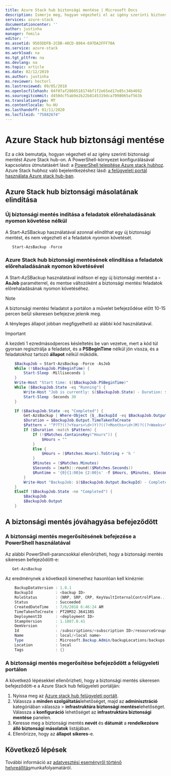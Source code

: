```yaml
---
title: Azure Stack hub biztonsági mentése | Microsoft Docs
description: Ismerje meg, hogyan végezheti el az igény szerinti biztonsági mentést Azure Stack hub-on.
services: azure-stack
documentationcenter: ''
author: justinha
manager: femila
editor: ''
ms.assetid: 9565DDFB-2CDB-40CD-8964-697DA2FFF70A
ms.service: azure-stack
ms.workload: na
ms.tgt_pltfrm: na
ms.devlang: na
ms.topic: article
ms.date: 02/12/2019
ms.author: justinha
ms.reviewer: hectorl
ms.lastreviewed: 09/05/2018
ms.openlocfilehash: 04f07af2860518174bf1f2e65ed17e85c34b4692
ms.sourcegitcommit: d450dcf5ab9e2b22b8145319dca7098065af563b
ms.translationtype: MT
ms.contentlocale: hu-HU
ms.lasthandoff: 01/11/2020
ms.locfileid: "75882674"
---
```

# <a name="back-up-azure-stack-hub"></a>Azure Stack hub biztonsági mentése

Ez a cikk bemutatja, hogyan végezheti el az igény szerinti biztonsági mentést Azure Stack hub-on. A PowerShell-környezet konfigurálásával kapcsolatos útmutatásért lásd: a [PowerShell telepítése Azure stack hubhoz](azure-stack-powershell-install.md). Azure Stack hubhoz való bejelentkezéshez lásd: [a felügyeleti portál használata Azure stack hub-ban](azure-stack-manage-portals.md).

## <a name="start-azure-stack-hub-backup"></a>Azure Stack hub biztonsági másolatának elindítása

### <a name="start-a-new-backup-without-job-progress-tracking"></a>Új biztonsági mentés indítása a feladatok előrehaladásának nyomon követése nélkül
A Start-AzSBackup használatával azonnal elindíthat egy új biztonsági mentést, és nem végezheti el a feladatok nyomon követését.

```powershell
   Start-AzsBackup -Force
```

### <a name="start-azure-stack-hub-backup-with-job-progress-tracking"></a>Azure Stack hub biztonsági mentésének elindítása a feladatok előrehaladásának nyomon követésével
A Start-AzSBackup használatával indítson el egy új biztonsági mentést a **-AsJob** paraméterrel, és mentse változóként a biztonsági mentési feladatok előrehaladásának nyomon követéséhez.

> [!NOTE]
> A biztonsági mentési feladatot a portálon a művelet befejeződése előtt 10-15 percen belül sikeresen befejezve jelenik meg.
>
> A tényleges állapot jobban megfigyelhető az alábbi kód használatával.

> [!IMPORTANT]
> A kezdeti 1 ezredmásodperces késleltetés be van vezetve, mert a kód túl gyorsan regisztrálja a feladatot, és a **PSBeginTime** nélkül jön vissza, és a feladatokhoz tartozó **állapot** nélkül működik.

```powershell
    $BackupJob = Start-AzsBackup -Force -AsJob
    While (!$BackupJob.PSBeginTime) {
        Start-Sleep -Milliseconds 1
    }
    Write-Host "Start time: $($BackupJob.PSBeginTime)"
    While ($BackupJob.State -eq "Running") {
        Write-Host "Job is currently: $($BackupJob.State) - Duration: $((New-TimeSpan -Start ($BackupJob.PSBeginTime) -End (Get-Date)).ToString().Split(".")[0])"
        Start-Sleep -Seconds 30
    }

    If ($BackupJob.State -eq "Completed") {
        Get-AzsBackup | Where-Object {$_.BackupId -eq $BackupJob.Output.BackupId}
        $Duration = $BackupJob.Output.TimeTakenToCreate
        $Pattern = '^P?T?((?<Years>\d+)Y)?((?<Months>\d+)M)?((?<Weeks>\d+)W)?((?<Days>\d+)D)?(T((?<Hours>\d+)H)?((?<Minutes>\d+)M)?((?<Seconds>\d*(\.)?\d*)S)?)$'
        If ($Duration -match $Pattern) {
            If (!$Matches.ContainsKey("Hours")) {
                $Hours = ""
            } 
            Else {
                $Hours = ($Matches.Hours).ToString + 'h '
            }
            $Minutes = ($Matches.Minutes)
            $Seconds = [math]::round(($Matches.Seconds))
            $Runtime = '{0}{1:00}m {2:00}s' -f $Hours, $Minutes, $Seconds
        }
        Write-Host "BackupJob: $($BackupJob.Output.BackupId) - Completed with Status: $($BackupJob.Output.Status) - It took: $($Runtime) to run" -ForegroundColor Green
    }
    ElseIf ($BackupJob.State -ne "Completed") {
        $BackupJob
        $BackupJob.Output
    }
```

## <a name="confirm-backup-has-completed"></a>A biztonsági mentés jóváhagyása befejeződött

### <a name="confirm-backup-has-completed-using-powershell"></a>A biztonsági mentés megerősítésének befejezése a PowerShell használatával
Az alábbi PowerShell-parancsokkal ellenőrizheti, hogy a biztonsági mentés sikeresen befejeződött-e:

```powershell
   Get-AzsBackup
```

Az eredménynek a következő kimenethez hasonlóan kell kinéznie:

```powershell
    BackupDataVersion : 1.0.1
    BackupId          : <backup ID>
    RoleStatus        : {NRP, SRP, CRP, KeyVaultInternalControlPlane...}
    Status            : Succeeded
    CreatedDateTime   : 7/6/2018 6:46:24 AM
    TimeTakenToCreate : PT20M32.364138S
    DeploymentID      : <deployment ID>
    StampVersion      : 1.1807.0.41
    OemVersion        : 
    Id                : /subscriptions/<subscription ID>/resourceGroups/System.local/providers/Microsoft.Backup.Admin/backupLocations/local/backups/<backup ID>
    Name              : local/<local name>
    Type              : Microsoft.Backup.Admin/backupLocations/backups
    Location          : local
    Tags              : {}
```

### <a name="confirm-backup-has-completed-in-the-administrator-portal"></a>A biztonsági mentés megerősítése befejeződött a felügyeleti portálon
A következő lépésekkel ellenőrizheti, hogy a biztonsági mentés sikeresen befejeződött-e a Azure Stack hub felügyeleti portálján:

1. Nyissa meg az [Azure stack hub felügyeleti portált](azure-stack-manage-portals.md).
2. Válassza a **minden szolgáltatás**lehetőséget, majd az **adminisztráció** kategóriában válassza > **infrastruktúra biztonsági mentése**lehetőséget. Válassza a **konfiguráció** lehetőséget az **infrastruktúra biztonsági mentése** panelen.
3. Keresse meg a biztonsági mentés **nevét** és **dátumát** a **rendelkezésre álló biztonsági másolatok** listájában.
4. Ellenőrizze, hogy az **állapot** **sikeres**-e.

## <a name="next-steps"></a>Következő lépések

További információ az [adatvesztési eseményről történő helyreállítás](azure-stack-backup-recover-data.md)munkafolyamatáról.
